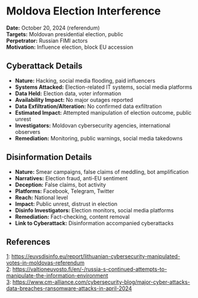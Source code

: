 # Moldova Election Interference

**Date:** October 20, 2024 (referendum)  
**Targets:** Moldovan presidential election, public  
**Perpetrator:** Russian FIMI actors  
**Motivation:** Influence election, block EU accession

## Cyberattack Details

- **Nature:** Hacking, social media flooding, paid influencers
- **Systems Attacked:** Election-related IT systems, social media platforms
- **Data Held:** Election data, voter information
- **Availability Impact:** No major outages reported
- **Data Exfiltration/Alteration:** No confirmed data exfiltration
- **Estimated Impact:** Attempted manipulation of election outcome, public unrest
- **Investigators:** Moldovan cybersecurity agencies, international observers
- **Remediation:** Monitoring, public warnings, social media takedowns

## Disinformation Details

- **Nature:** Smear campaigns, false claims of meddling, bot amplification
- **Narratives:** Election fraud, anti-EU sentiment
- **Deception:** False claims, bot activity
- **Platforms:** Facebook, Telegram, Twitter
- **Reach:** National level
- **Impact:** Public unrest, distrust in election
- **Disinfo Investigators:** Election monitors, social media platforms
- **Remediation:** Fact-checking, content removal
- **Link to Cyberattack:** Disinformation accompanied cyberattacks

## References

[1](https://euvsdisinfo.eu/report/lithuanian-cybersecurity-manipulated-votes-in-moldovas-referendum): https://euvsdisinfo.eu/report/lithuanian-cybersecurity-manipulated-votes-in-moldovas-referendum  
[2](https://valtioneuvosto.fi/en/-/russia-s-continued-attempts-to-manipulate-the-information-environment): https://valtioneuvosto.fi/en/-/russia-s-continued-attempts-to-manipulate-the-information-environment  
[3](https://www.cm-alliance.com/cybersecurity-blog/major-cyber-attacks-data-breaches-ransomware-attacks-in-april-2024): https://www.cm-alliance.com/cybersecurity-blog/major-cyber-attacks-data-breaches-ransomware-attacks-in-april-2024  
